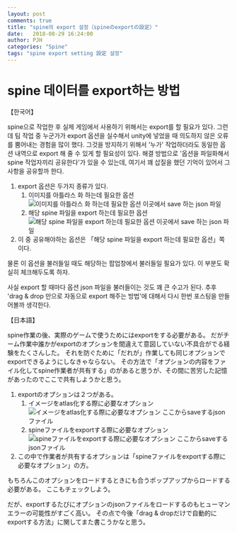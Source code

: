 ```yaml
---
layout: post
comments: true
title: "spine의 export 설정（spineのexportの設定）"
date:   2018-08-29 16:24:00
author: PJH
categories: "Spine"
tags: "spine export setting 設定 설정"
---
```


<h1>
spine 데이터를 export하는 방법
</h1>

【한국어】

spine으로 작업한 후 실제 게임에서 사용하기 위해서는 export를 할 필요가 있다.
그런데 팀 작업 중 누군가가 export 옵션을 실수해서 unity에 넣었을 때 의도하지 않은 오류를 뿜어내는 경험을 많이 했다.
그것을 방지하기 위해서 '누가' 작업하더라도 동일한 옵션 내역으로 export 해 줄 수 있게 할 필요성이 있다.
해결 방법으로 '옵션을 파일화해서 spine 작업자끼리 공유한다'가 있을 수 있는데, 여기서 꽤 삽질을 했던 기억이 있어서 그 사항을 공유할까 한다.

1. export 옵션은 두가지 종류가 있다.
   1. 이미지를 아틀라스 화 하는데 필요한 옵션
![이미지를 아틀라스 화 하는데 필요한 옵션](/assets/post_img/2018-08-29-1624/texturepacker.png)
이곳에서 save 하는 json 파일
   2. 해당 spine 파일을 export 하는데 필요한 옵션
![해당 spine 파일을 export 하는데 필요한 옵션](/assets/post_img/2018-08-29-1624/export.png)
이곳에서 save 하는 json 파일
1. 이 중 공유해야하는 옵션은 「해당 spine 파일을 export 하는데 필요한 옵션」쪽이다.

물론 이 옵션을 불러들일 때도 해당하는 팝업창에서 불러들일 필요가 있다.
이 부분도 확실히 체크해두도록 하자.

사실 export 할 때마다 옵션 json 파일을 불러들이는 것도 꽤 큰 수고가 된다.
추후 'drag & drop 만으로 자동으로 export 해주는 방법'에 대해서 다시 한번 포스팅을 만들어볼까 생각한다.


【日本語】

spine作業の後、実際のゲームで使うためにはexportをする必要がある。
だがチーム作業中誰かがexportのオプションを間違えて意図していない不具合がでる経験をたくさんした。
それを防ぐために「だれが」作業しても同じオプションでexportできるようにしなきゃならない。
その方法で「オプションの内容をファイル化してspine作業者が共有する」のがあると思うが、その間に苦労した記憶があったのでここで共有しようかと思う。

1. exportのオプションは２つがある。
   1. イメージをatlas化する際に必要なオプション
![イメージをatlas化する際に必要なオプション](/assets/post_img/2018-08-29-1624/texturepacker.png)
ここからsaveするjsonファイル
   2. spineファイルをexportする際に必要なオプション
![spineファイルをexportする際に必要なオプション](/assets/post_img/2018-08-29-1624/export.png)
ここからsaveするjsonファイル
1. この中で作業者が共有するオプションは「spineファイルをexportする際に必要なオプション」の方。

もちろんこのオプションをロードするときにも合うポップアップからロードする必要がある。
ここもチェックしよう。

だが、exportするたびにオプションのjsonファイルをロードするのもヒューマンエラーの可能性がすごく高い。
その点で今後「drag & dropだけで自動的にexportする方法」に関してまた書こうかなと思う。
